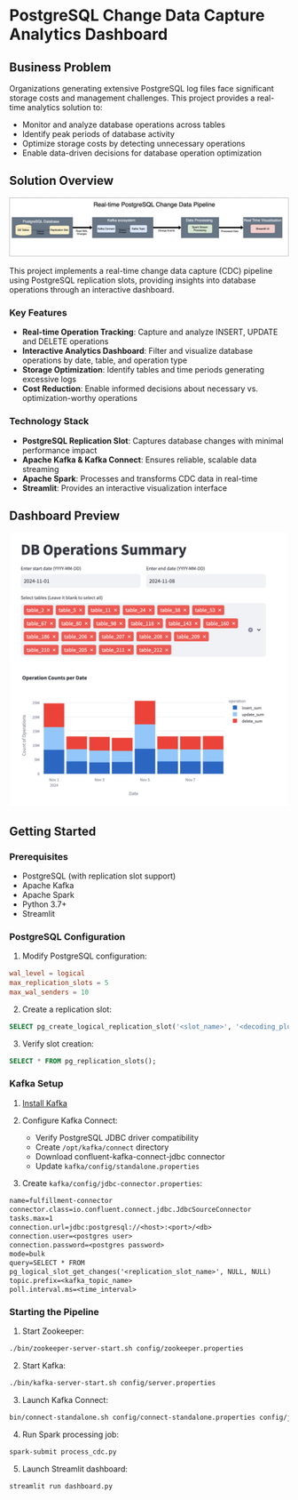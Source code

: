 # PostgreSQL Change Data Capture Analytics Dashboard
## Business Problem
Organizations generating extensive PostgreSQL log files face significant storage costs and management challenges. This project provides a real-time analytics solution to:
- Monitor and analyze database operations across tables
- Identify peak periods of database activity
- Optimize storage costs by detecting unnecessary operations
- Enable data-driven decisions for database operation optimization

## Solution Overview
![Architecture Diagram](./images/architecture.png)

This project implements a real-time change data capture (CDC) pipeline using PostgreSQL replication slots, providing insights into database operations through an interactive dashboard.

### Key Features
- **Real-time Operation Tracking**: Capture and analyze INSERT, UPDATE and DELETE operations
- **Interactive Analytics Dashboard**: Filter and visualize database operations by date, table, and operation type
- **Storage Optimization**: Identify tables and time periods generating excessive logs
- **Cost Reduction**: Enable informed decisions about necessary vs. optimization-worthy operations

### Technology Stack
- **PostgreSQL Replication Slot**: Captures database changes with minimal performance impact
- **Apache Kafka & Kafka Connect**: Ensures reliable, scalable data streaming
- **Apache Spark**: Processes and transforms CDC data in real-time
- **Streamlit**: Provides an interactive visualization interface

## Dashboard Preview
![Dashboard Screenshot](./images/dashboard.png)

## Getting Started
### Prerequisites
- PostgreSQL (with replication slot support)
- Apache Kafka
- Apache Spark
- Python 3.7+
- Streamlit

### PostgreSQL Configuration
1. Modify PostgreSQL configuration:
```conf
wal_level = logical
max_replication_slots = 5
max_wal_senders = 10
```

2. Create a replication slot:
```sql
SELECT pg_create_logical_replication_slot('<slot_name>', '<decoding_plugin>');
```

3. Verify slot creation:
```sql
SELECT * FROM pg_replication_slots();
```

### Kafka Setup
1. [Install Kafka](https://hevodata.com/blog/how-to-install-kafka-on-ubuntu/)
2. Configure Kafka Connect:
   - Verify PostgreSQL JDBC driver compatibility
   - Create `/opt/kafka/connect` directory
   - Download confluent-kafka-connect-jdbc connector
   - Update `kafka/config/standalone.properties`

3. Create `kafka/config/jdbc-connector.properties`:
```properties
name=fulfillment-connector
connector.class=io.confluent.connect.jdbc.JdbcSourceConnector
tasks.max=1
connection.url=jdbc:postgresql://<host>:<port>/<db>
connection.user=<postgres user>
connection.password=<postgres password>
mode=bulk
query=SELECT * FROM pg_logical_slot_get_changes('<replication_slot_name>', NULL, NULL)
topic.prefix=<kafka_topic_name>
poll.interval.ms=<time_interval>
```

### Starting the Pipeline
1. Start Zookeeper:
```bash
./bin/zookeeper-server-start.sh config/zookeeper.properties
```

2. Start Kafka:
```bash
./bin/kafka-server-start.sh config/server.properties
```

3. Launch Kafka Connect:
```bash
bin/connect-standalone.sh config/connect-standalone.properties config/jdbc-connector.properties
```

4. Run Spark processing job:
```bash
spark-submit process_cdc.py
```

5. Launch Streamlit dashboard:
```bash
streamlit run dashboard.py
```
